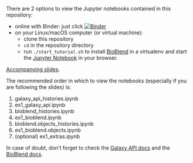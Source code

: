 There are 2 options to view the Jupyter notebooks contained in this repository:
- online with Binder: just click [![Binder](https://mybinder.org/badge_logo.svg)](https://mybinder.org/v2/gh/nsoranzo/bioblend-tutorial/main)
- on your Linux/macOS computer (or virtual machine):
  - clone this repository
  - `cd` in the repository directory
  - run `./start_tutorial.sh` to install [BioBlend](http://bioblend.readthedocs.org) in a virtualenv and start the [Jupyter Notebook](http://jupyter.org/) in your browser.

[Accompanying slides](https://training.galaxyproject.org/training-material/topics/dev/tutorials/bioblend-api/slides.html).

The recommended order in which to view the notebooks (especially if you are following the slides) is:
1. galaxy_api_histories.ipynb
2. ex1_galaxy_api.ipynb
3. bioblend_histories.ipynb
4. ex1_bioblend.ipynb
5. bioblend.objects_histories.ipynb
6. ex1_bioblend.objects.ipynb
7. (optional) ex1_extras.ipynb

In case of doubt, don't forget to check the [Galaxy API docs](https://docs.galaxyproject.org/en/master/api_doc.html) and the [BioBlend docs](https://bioblend.readthedocs.io/).
